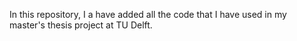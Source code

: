 In this repository, I a have added all the code that I have used in my master's thesis project at TU Delft. 
